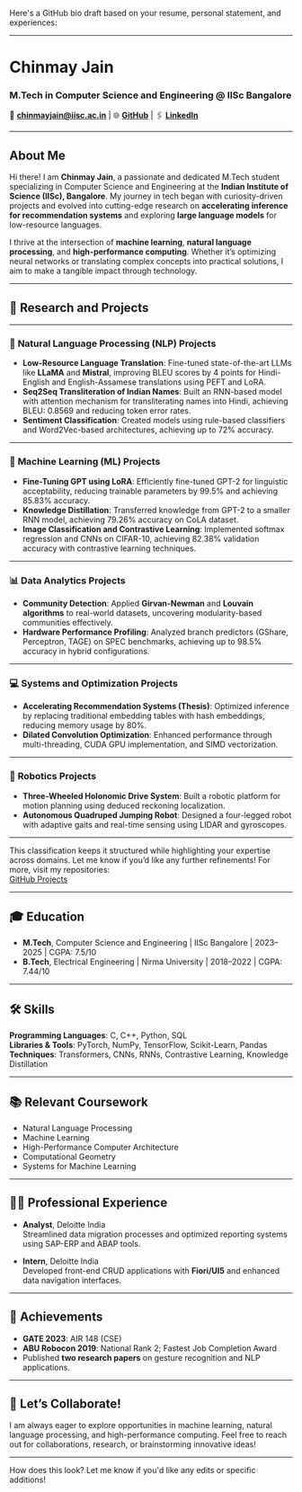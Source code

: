 Here's a GitHub bio draft based on your resume, personal statement, and experiences:

---

# Chinmay Jain  
### M.Tech in Computer Science and Engineering @ IISc Bangalore  
📧 **chinmayjain@iisc.ac.in** | 🌐 **[GitHub](https://github.com/chinmayjainnnn)** | 🖇️ **[LinkedIn](https://www.linkedin.com/in/chinmay-jain-b7822816b/)**  

---

## About Me  

Hi there! I am **Chinmay Jain**, a passionate and dedicated M.Tech student specializing in Computer Science and Engineering at the **Indian Institute of Science (IISc), Bangalore**. My journey in tech began with curiosity-driven projects and evolved into cutting-edge research on **accelerating inference for recommendation systems** and exploring **large language models** for low-resource languages.  

I thrive at the intersection of **machine learning**, **natural language processing**, and **high-performance computing**. Whether it’s optimizing neural networks or translating complex concepts into practical solutions, I aim to make a tangible impact through technology.

---

## 🔬 **Research and Projects**  
---

### 📝 **Natural Language Processing (NLP) Projects**  
- **Low-Resource Language Translation**: Fine-tuned state-of-the-art LLMs like **LLaMA** and **Mistral**, improving BLEU scores by 4 points for Hindi-English and English-Assamese translations using PEFT and LoRA.  
- **Seq2Seq Transliteration of Indian Names**: Built an RNN-based model with attention mechanism for transliterating names into Hindi, achieving BLEU: 0.8569 and reducing token error rates.  
- **Sentiment Classification**: Created models using rule-based classifiers and Word2Vec-based architectures, achieving up to 72% accuracy.  

---

### 🤖 **Machine Learning (ML) Projects**  
- **Fine-Tuning GPT using LoRA**: Efficiently fine-tuned GPT-2 for linguistic acceptability, reducing trainable parameters by 99.5% and achieving 85.83% accuracy.  
- **Knowledge Distillation**: Transferred knowledge from GPT-2 to a smaller RNN model, achieving 79.26% accuracy on CoLA dataset.  
- **Image Classification and Contrastive Learning**: Implemented softmax regression and CNNs on CIFAR-10, achieving 82.38% validation accuracy with contrastive learning techniques.  

---

### 📊 **Data Analytics Projects**  
- **Community Detection**: Applied **Girvan-Newman** and **Louvain algorithms** to real-world datasets, uncovering modularity-based communities effectively.  
- **Hardware Performance Profiling**: Analyzed branch predictors (GShare, Perceptron, TAGE) on SPEC benchmarks, achieving up to 98.5% accuracy in hybrid configurations.  

---

### 💻 **Systems and Optimization Projects**  
- **Accelerating Recommendation Systems (Thesis)**: Optimized inference by replacing traditional embedding tables with hash embeddings, reducing memory usage by 80%.  
- **Dilated Convolution Optimization**: Enhanced performance through multi-threading, CUDA GPU implementation, and SIMD vectorization.  

---

### 🤖 **Robotics Projects**  
- **Three-Wheeled Holonomic Drive System**: Built a robotic platform for motion planning using deduced reckoning localization.  
- **Autonomous Quadruped Jumping Robot**: Designed a four-legged robot with adaptive gaits and real-time sensing using LIDAR and gyroscopes.  

---

This classification keeps it structured while highlighting your expertise across domains. Let me know if you’d like any further refinements!
For more, visit my repositories:  
[GitHub Projects](https://github.com/chinmayjainnnn)  

---

## 🎓 **Education**  

- **M.Tech**, Computer Science and Engineering | IISc Bangalore | 2023–2025 | CGPA: 7.5/10  
- **B.Tech**, Electrical Engineering | Nirma University | 2018–2022 | CGPA: 7.44/10  

---

## 🛠️ **Skills**  

**Programming Languages**: C, C++, Python, SQL  
**Libraries & Tools**: PyTorch, NumPy, TensorFlow, Scikit-Learn, Pandas  
**Techniques**: Transformers, CNNs, RNNs, Contrastive Learning, Knowledge Distillation  

---

## 📚 **Relevant Coursework**  

- Natural Language Processing  
- Machine Learning  
- High-Performance Computer Architecture  
- Computational Geometry  
- Systems for Machine Learning  

---

## 👨‍💻 **Professional Experience**  

- **Analyst**, Deloitte India  
  Streamlined data migration processes and optimized reporting systems using SAP-ERP and ABAP tools.  

- **Intern**, Deloitte India  
  Developed front-end CRUD applications with **Fiori/UI5** and enhanced data navigation interfaces.  

---

## 🌟 **Achievements**  

- **GATE 2023**: AIR 148 (CSE)  
- **ABU Robocon 2019**: National Rank 2; Fastest Job Completion Award  
- Published **two research papers** on gesture recognition and NLP applications.  

---

## 🤝 **Let’s Collaborate!**  

I am always eager to explore opportunities in machine learning, natural language processing, and high-performance computing. Feel free to reach out for collaborations, research, or brainstorming innovative ideas!  

--- 

How does this look? Let me know if you'd like any edits or specific additions!

